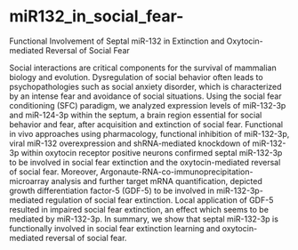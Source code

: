 # miR132_in_social_fear-
Functional Involvement of Septal miR-132 in Extinction and Oxytocin-mediated Reversal of Social Fear

Social interactions are critical components for the survival of mammalian biology and evolution. Dysregulation of social behavior often leads to psychopathologies such as social anxiety disorder, which is characterized by an intense fear and avoidance of social situations. Using the social fear conditioning (SFC) paradigm, we analyzed expression levels of miR-132-3p and miR-124-3p within the septum, a brain region essential for social behavior and fear, after acquisition and extinction of social fear. Functional in vivo approaches using pharmacology, functional inhibition of miR-132-3p, viral miR-132 overexpression and shRNA-mediated knockdown of miR-132-3p within oxytocin receptor positive neurons confirmed septal miR-132-3p to be involved in social fear extinction and the oxytocin-mediated reversal of social fear. Moreover, Argonaute-RNA-co-immunoprecipitation-microarray analysis and further target mRNA quantification, depicted growth differentiation factor-5 (GDF-5) to be involved in miR-132-3p-mediated regulation of social fear extinction. Local application of GDF-5 resulted in impaired social fear extinction, an effect which seems to be mediated by miR-132-3p. In summary, we show that septal miR-132-3p is functionally involved in social fear extinction learning and oxytocin-mediated reversal of social fear.
